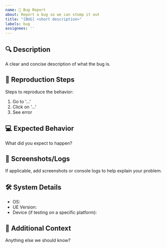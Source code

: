 ```yaml
---
name: 🐞 Bug Report
about: Report a bug so we can stomp it out
title: "[BUG] <short description>"
labels: bug
assignees: ''
---
```


## 🔍 Description
A clear and concise description of what the bug is.

## 🧪 Reproduction Steps
Steps to reproduce the behavior:
1. Go to '...'
2. Click on '...'
3. See error

## 💻 Expected Behavior
What did you expect to happen?

## 🧠 Screenshots/Logs
If applicable, add screenshots or console logs to help explain your problem.

## 🛠️ System Details
- OS:
- UE Version:
- Device (if testing on a specific platform):

## 🧵 Additional Context
Anything else we should know?
